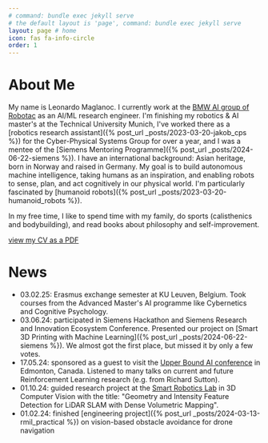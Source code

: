 ```yaml
---
# command: bundle exec jekyll serve
# the default layout is 'page', command: bundle exec jekyll serve
layout: page # home
icon: fas fa-info-circle
order: 1
---
```




# About Me

My name is Leonardo Maglanoc. I currently work at the [BMW AI group of Robotac](https://www.robotac.eu/team) as an AI/ML research engineer. I'm finishing my robotics & AI master's at the Technical University Munich, I've worked there as a [robotics research assistant]({% post_url _posts/2023-03-20-jakob_cps %}) for the Cyber-Physical Systems Group for over a year, and I was a mentee of the [Siemens Mentoring Programme]({% post_url _posts/2024-06-22-siemens %}). I have an international background: Asian heritage, born in Norway and raised in Germany. My goal is to build autonomous machine intelligence, taking humans as an inspiration, and enabling robots to sense, plan, and act cognitively in our physical world. I'm particularly fascinated by [humanoid robots]({% post_url _posts/2023-03-20-humanoid_robots %}).

In my free time, I like to spend time with my family, do sports (calisthenics and bodybuilding),
and read books about philosophy and self-improvement.

[view my CV as a PDF]({{leomaglanoc.github.io}}/assets/leonardo_maglanoc_cv.pdf)

# News

- 03.02.25: Erasmus exchange semester at KU Leuven, Belgium. Took courses from the Advanced Master's AI programme like Cybernetics and Cognitive Psychology. 
- 03.06.24: participated in Siemens Hackathon and Siemens Research and Innovation Ecosystem Conference. Presented our project on [Smart 3D Printing with Machine Learning]({% post_url _posts/2024-06-22-siemens %}). We almost got the first place, but missed it by only a few votes.
- 17.05.24: sponsored as a guest to visit the [Upper Bound AI conference](https://www.upperbound.ai/) in Edmonton, Canada. Listened to many talks on current and future Reinforcement Learning research (e.g. from Richard Sutton).
- 01.10.24: guided research project at the [Smart Robotics Lab](https://srl.cit.tum.de/) in 3D Computer Vision with the title: "Geometry and Intensity Feature Detection for LiDAR SLAM with Dense Volumetric Mapping".
- 01.02.24: finished [engineering project]({% post_url _posts/2024-03-13-rmil_practical %}) on vision-based obstacle avoidance for drone navigation